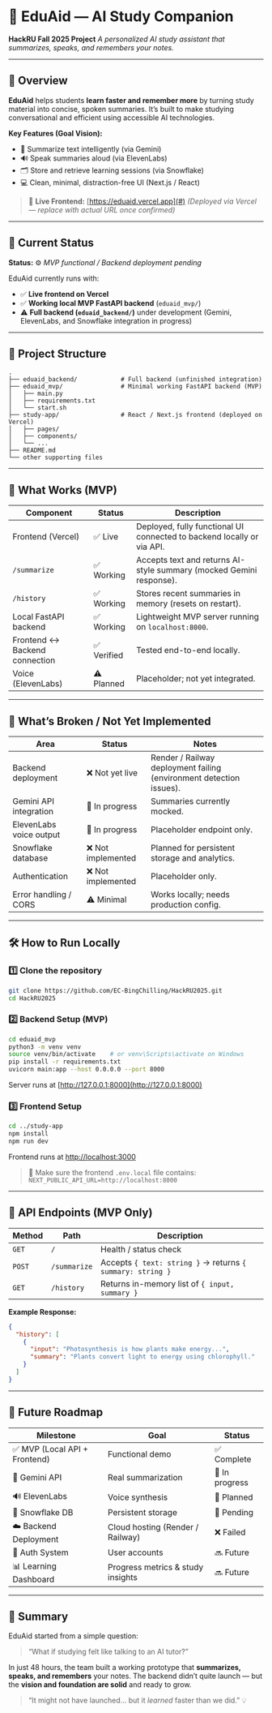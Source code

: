 # 🧠 EduAid — AI Study Companion

**HackRU Fall 2025 Project**
*A personalized AI study assistant that summarizes, speaks, and remembers your notes.*

---

## 📘 Overview

**EduAid** helps students **learn faster and remember more** by turning study material into concise, spoken summaries.
It’s built to make studying conversational and efficient using accessible AI technologies.

**Key Features (Goal Vision):**

* 🧠 Summarize text intelligently (via Gemini)
* 🔊 Speak summaries aloud (via ElevenLabs)
* 🗂️ Store and retrieve learning sessions (via Snowflake)
* 💻 Clean, minimal, distraction-free UI (Next.js / React)

> 🔗 **Live Frontend:** [https://eduaid.vercel.app](#)
> *(Deployed via Vercel — replace with actual URL once confirmed)*

---

## 📖 Current Status

**Status:** ⚙️ *MVP functional / Backend deployment pending*

EduAid currently runs with:

* ✅ **Live frontend on Vercel**
* ✅ **Working local MVP FastAPI backend** (`eduaid_mvp/`)
* ⚠️ **Full backend (`eduaid_backend/`)** under development (Gemini, ElevenLabs, and Snowflake integration in progress)

---

## 🧩 Project Structure

```
.
├── eduaid_backend/            # Full backend (unfinished integration)
├── eduaid_mvp/                # Minimal working FastAPI backend (MVP)
│   ├── main.py
│   ├── requirements.txt
│   └── start.sh
├── study-app/                 # React / Next.js frontend (deployed on Vercel)
│   ├── pages/
│   ├── components/
│   └── ...
├── README.md
└── other supporting files
```

---

## 🧪 What Works (MVP)

| Component                     | Status     | Description                                                            |
| ----------------------------- | ---------- | ---------------------------------------------------------------------- |
| Frontend (Vercel)             | ✅ Live     | Deployed, fully functional UI connected to backend locally or via API. |
| `/summarize`                  | ✅ Working  | Accepts text and returns AI-style summary (mocked Gemini response).    |
| `/history`                    | ✅ Working  | Stores recent summaries in memory (resets on restart).                 |
| Local FastAPI backend         | ✅ Working  | Lightweight MVP server running on `localhost:8000`.                    |
| Frontend ↔ Backend connection | ✅ Verified | Tested end-to-end locally.                                             |
| Voice (ElevenLabs)            | ⚠️ Planned | Placeholder; not yet integrated.                                       |

---

## 🚧 What’s Broken / Not Yet Implemented

| Area                    | Status            | Notes                                                               |
| ----------------------- | ----------------- | ------------------------------------------------------------------- |
| Backend deployment      | ❌ Not yet live    | Render / Railway deployment failing (environment detection issues). |
| Gemini API integration  | 🚧 In progress    | Summaries currently mocked.                                         |
| ElevenLabs voice output | 🚧 In progress    | Placeholder endpoint only.                                          |
| Snowflake database      | ❌ Not implemented | Planned for persistent storage and analytics.                       |
| Authentication          | ❌ Not implemented | Placeholder only.                                                   |
| Error handling / CORS   | ⚠️ Minimal        | Works locally; needs production config.                             |

---

## 🛠 How to Run Locally

### 1️⃣ Clone the repository

```bash
git clone https://github.com/EC-BingChilling/HackRU2025.git
cd HackRU2025
```

### 2️⃣ Backend Setup (MVP)

```bash
cd eduaid_mvp
python3 -m venv venv
source venv/bin/activate    # or venv\Scripts\activate on Windows
pip install -r requirements.txt
uvicorn main:app --host 0.0.0.0 --port 8000
```

Server runs at [http://127.0.0.1:8000](http://127.0.0.1:8000)

### 3️⃣ Frontend Setup

```bash
cd ../study-app
npm install
npm run dev
```

Frontend runs at [http://localhost:3000](http://localhost:3000)

> 🧩 Make sure the frontend `.env.local` file contains:
> `NEXT_PUBLIC_API_URL=http://localhost:8000`

---

## 📡 API Endpoints (MVP Only)

| Method | Path         | Description                                                |
| ------ | ------------ | ---------------------------------------------------------- |
| `GET`  | `/`          | Health / status check                                      |
| `POST` | `/summarize` | Accepts `{ text: string }` → returns `{ summary: string }` |
| `GET`  | `/history`   | Returns in-memory list of `{ input, summary }`             |

**Example Response:**

```json
{
  "history": [
    {
      "input": "Photosynthesis is how plants make energy...",
      "summary": "Plants convert light to energy using chlorophyll."
    }
  ]
}
```

---

## 🧭 Future Roadmap

| Milestone                    | Goal                              | Status         |
| ---------------------------- | --------------------------------- | -------------- |
| ✅ MVP (Local API + Frontend) | Functional demo                   | ✅ Complete     |
| 🧩 Gemini API                | Real summarization                | 🚧 In progress |
| 🔊 ElevenLabs                | Voice synthesis                   | 🚧 Planned     |
| 💾 Snowflake DB              | Persistent storage                | 🚧 Pending     |
| ☁️ Backend Deployment        | Cloud hosting (Render / Railway)  | ❌ Failed       |
| 🔐 Auth System               | User accounts                     | 🔜 Future      |
| 📊 Learning Dashboard        | Progress metrics & study insights | 🔜 Future      |

---

## 💬 Summary

EduAid started from a simple question:

> “What if studying felt like talking to an AI tutor?”

In just 48 hours, the team built a working prototype that **summarizes, speaks, and remembers** your notes.
The backend didn’t quite launch — but the **vision and foundation are solid** and ready to grow.

> “It might not have launched... but it *learned* faster than we did.” 💡
